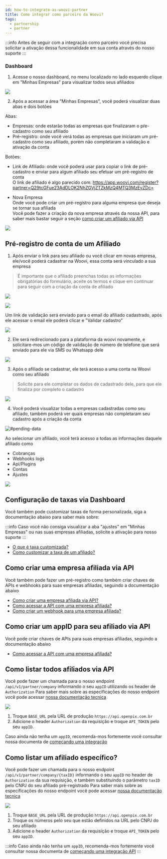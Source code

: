 ```yaml
---
id: how-to-integrate-as-woovi-partner
title: Como integrar como parceiro da Woovi?
tags:
  - partnership
  - partner
---
```


:::info
Antes de seguir com a integração como parceiro você precisa solicitar a ativação dessa funcionalidade em sua conta através do nosso suporte
:::

### Dashboard

1) Acesse o nosso dashboard, no menu localizado no lado esquerdo clique em "Minhas Empresas" para visualizar todos seus afiliados

![](./__assets__/how-to-integrate-as-woovi-partner/side-menu-my-companies.png)  

2) Após a acessar a área "Minhas Empresas", você poderá visualizar duas abas e dois botões


Abas:
- Empresas: onde estarão todas as empresas que finalizaram o pŕe-cadastro como seu afiliado  
- Pré-registro: onde você verá todas as empresas que iniciaram um pré-cadastro como seu afiliado, porém não completaram a validação e ativação da conta  

Botões:
- Link de Afiliado: onde você poderá usar para copiar o link de pré-cadastro e enviar para algum afiliado seu efetuar um pré-registro de conta  
O link de afiliado é algo parecido com:
https://app.woovi.com/register?partner=Q29tcGFue23AdDLOK2NhZGVjZTZkMzQ4MTQ3MzEyZDc=

- Nova Empresa  
Onde você pode criar um pré-registro para alguma empresa que deseja se tornar sua afiliada  
Você pode fazer a criação da nova empresa através da nossa API, para saber mais bastar seguir a seção [como criar um afiliado via API](#como-criar-um-afiliado-via-api)


![](./__assets__/how-to-integrate-as-woovi-partner/afilliate-link-and-new-company.png)

## Pré-registro de conta de um Afiliado

1) Após enviar o link para seu afiliado ou você clicar em novas empresa, ele/você poderá cadastrar na Woovi, essa conta será vinculado a sua empresa
> É importante que o afiliado preenchas todas as informações obrigatórias do formulário, aceite os termos e clique em continuar para seguir com a criação da conta de afiliado

![](./__assets__/how-to-integrate-as-woovi-partner/create-company-with-affiliate-link.png)

![](./__assets__/how-to-integrate-as-woovi-partner/info-send-email-to-validate-account.png)

Um link de validação será enviado para o email do afiliado cadastrado, após ele acessar o email ele poderá clicar e "Validar cadastro"

![](./__assets__/how-to-integrate-as-woovi-partner/link-email-affiliate-validate.png)

2) Ele será redirecionado para a plataforma da woovi novamente, e solicitare-mos um código de validação de número de telefone que será enviado para ele via SMS ou Whatsapp dele

![](./__assets__/how-to-integrate-as-woovi-partner/validate-phone-number-affiliate-account.png)

3) Após o afiliado se cadastrar, ele terá acesso a uma conta na Woovi como seu afiliado
> Solicite para ele completar os dados de cadastrado dele, para que ele finaliza por completo o cadastro

![](./__assets__/how-to-integrate-as-woovi-partner/affiliate-home-screen.png)

4) Você poderá visualizar todas a empresas cadastradas como seu afiliado, também poderá ver quais empresas não completaram seu cadastro após a criação da conta

![#pending-data](./__assets__/how-to-integrate-as-woovi-partner/list-your-afilliates.png)

Ao selecionar um afiliado, você terá acesso a todas as informações daquele afiliado como

- Cobranças
- Webhooks logs
- Api/Plugins
- Contas
- Ajustes

![](./__assets__/how-to-integrate-as-woovi-partner/afilliate-details.png)

## Configuração de taxas via Dashboard

Você também pode customizar taxas de forma personalizada, siga a documentação abaixo para saber mais sobre:

:::info
Caso você não consiga visualizar a aba "ajustes" em "Minhas Empresas" ou nas suas empresas afiliadas, solicite a ativação para nosso suporte
:::

- [O que é taxa customizada?](./custom-fee/what-is.md)
- [Como customizar a taxa de um afiliado?](./custom-fee/how-to-customize-the-fee-for-a-affiliate)

## Como criar uma empresa afiliada via API
Você também pode fazer um pré-registro como também criar chaves de APIs e webhooks para suas empresas afiliadas, seguindo a documentação abaixo

- [Como criar uma empresa afiliada via API?](./how-to-create-a-affiliate-company-via-api.md)
- [Como acessar a API com uma empresa afiliada?](./how-to-access-api-via-affiliated-company.md)
- [Como criar um webhook para uma empresa afiliada?](./how-to-create-a-webhook-to-affiliated-company.md)

## Como criar um appID para seu afiliado via API
Você pode criar chaves de APIs para suas empresas afiliadas, seguindo a documentação abaixo

- [Como acessar a API com uma empresa afiliada?](./how-to-access-api-via-affiliated-company.md)

## Como listar todos afiliados via API

Você pode fazer um chamada para o nosso endpoint `/api/v1/partner/company` informando o seu `appID` utilizando os header de `Authorization`
Para saber mais sobre as especificações do nosso endpoint você pode acessar [nossa documentação tecnica](https://developers.openpix.com.br/api#tag/partner-(request-access)/paths/~1api~1v1~1partner~1company/get)

![](./__assets__/how-to-integrate-as-woovi-partner/postman-get-affilliates.png)

1. Troque `BASE_URL` pela URL de produção `https://api.openpix.com.br`
3. Adicione o header `Authorization` da requisição e troque `API_TOKEN` pelo seu `appID`.

Caso ainda não tenha um `appID`, recomenda-mos fortemente você consultar nossa documenta de [começando uma integração](../apis/api-getting-started.md)

## Como listar um afiliado específico?

Você pode fazer um chamada para o nosso endpoint `/api/v1/partner/company/{taxID}` informando o seu `appID` no header de `Authorization` da sua requisição, e também substituindo o parâmetro `taxID` pelo CNPJ do seu afiliado pré-registrado
Para saber mais sobre as especificações do nosso endpoint você pode acessar [nossa documentação tecnica](https://developers.openpix.com.br/api#tag/partner-(request-access)/paths/~1api~1v1~1partner~1company~1%7BtaxID%7D/get)

![](./__assets__/how-to-integrate-as-woovi-partner/postman-get-affiliate-by-taxID.png)

1. Troque `BASE_URL` pela URL de produção `https://api.openpix.com.br`
2. Troque os números pelo seu que estão definidos na URL pelo CNPJ do seu afiliado
3. Adicione o header `Authorization` da requisição e troque `API_TOKEN` pelo seu `appID`.

:::info
Caso ainda não tenha um `appID`, recomenda-mos fortemente você consultar nossa documenta de [começando uma integração API](../apis/api-getting-started.md)
:::
